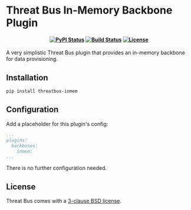 Threat Bus In-Memory Backbone Plugin
====================================

<h4 align="center">

[![PyPI Status][pypi-badge]][pypi-url]
[![Build Status][ci-badge]][ci-url]
[![License][license-badge]][license-url]

</h4>

A very simplistic Threat Bus plugin that provides an in-memory backbone for data
provisioning.

## Installation

```sh
pip install threatbus-inmem
```

## Configuration

Add a placeholder for this plugin's config:

```yaml
...
plugins:
  backbones:
    inmem:
...
```

There is no further configuration needed.


## License

Threat Bus comes with a [3-clause BSD license][license-url].

[pypi-badge]: https://img.shields.io/pypi/v/threatbus-inmem.svg
[pypi-url]: https://pypi.org/project/threatbus-inmem
[ci-url]: https://github.com/tenzir/threatbus/actions?query=branch%3Amaster
[ci-badge]: https://github.com/tenzir/threatbus/workflows/Python%20Egg/badge.svg?branch=master
[license-badge]: https://img.shields.io/badge/license-BSD-blue.svg
[license-url]: https://github.com/tenzir/threatbus/blob/master/COPYING